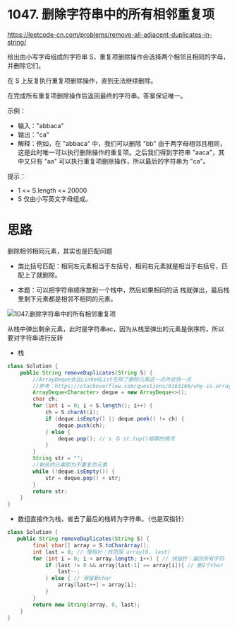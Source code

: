 # 1047. 删除字符串中的所有相邻重复项

 https://leetcode-cn.com/problems/remove-all-adjacent-duplicates-in-string/ 

给出由小写字母组成的字符串 S，重复项删除操作会选择两个相邻且相同的字母，并删除它们。

在 S 上反复执行重复项删除操作，直到无法继续删除。

在完成所有重复项删除操作后返回最终的字符串。答案保证唯一。


示例：
* 输入："abbaca"
* 输出："ca"
* 解释：例如，在 "abbaca" 中，我们可以删除 "bb" 由于两字母相邻且相同，这是此时唯一可以执行删除操作的重复项。之后我们得到字符串 "aaca"，其中又只有 "aa" 可以执行重复项删除操作，所以最后的字符串为 "ca"。


提示：
* 1 <= S.length <= 20000
* S 仅由小写英文字母组成。

# 思路

删除相邻相同元素，其实也是匹配问题

+ 类比括号匹配：相同左元素相当于左括号，相同右元素就是相当于右括号，匹配上了就删除。

+ 本题：可以把字符串顺序放到一个栈中，然后如果相同的话 栈就弹出，最后栈里剩下元素都是相邻不相同的元素。

![1047.删除字符串中的所有相邻重复项](https://code-thinking.cdn.bcebos.com/gifs/1047.删除字符串中的所有相邻重复项.gif)

从栈中弹出剩余元素，此时是字符串ac，因为从栈里弹出的元素是倒序的，所以要对字符串进行反转

+ 栈 

```Java
class Solution {
    public String removeDuplicates(String S) {
        //ArrayDeque会比LinkedList在除了删除元素这一点外会快一点
        //参考：https://stackoverflow.com/questions/6163166/why-is-arraydeque-better-than-linkedlist
        ArrayDeque<Character> deque = new ArrayDeque<>();
        char ch;
        for (int i = 0; i < S.length(); i++) {
            ch = S.charAt(i);
            if (deque.isEmpty() || deque.peek() != ch) {
                deque.push(ch);
            } else {
                deque.pop(); // s 与 st.top()相等的情况
            }
        }
        String str = "";
        //剩余的元素即为不重复的元素
        while (!deque.isEmpty()) {
            str = deque.pop() + str;
        }
        return str;
    }
}
```
+ 数组直接作为栈，省去了最后的栈转为字符串。（也是双指针）

```java
class Solution {
   public String removeDuplicates(String S) { 
        final char[] array = S.toCharArray();
        int last = 0; // 慢指针：栈范围 array[0, last)
        for (int i = 0; i < array.length; i++) { // 快指针：遍历所有字符
            if (last != 0 && array[last-1] == array[i]){ // 删1个char
                last--;    
            } else { // 保留新char
                array[last++] = array[i];
            }
        }
        return new String(array, 0, last);
    }
}
```

 

